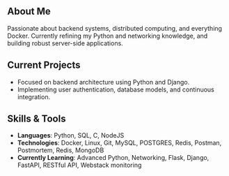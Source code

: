 ## About Me
Passionate about backend systems, distributed computing, 
and everything Docker. Currently refining my Python and networking knowledge, 
and building robust server-side applications.

## Current Projects
  - Focused on backend architecture using Python and Django.
  - Implementing user authentication, database models, and continuous integration.

## Skills & Tools
- **Languages**: Python, SQL, C, NodeJS
- **Technologies**: Docker, Linux, Git, MySQL, POSTGRES, Redis, Postman, Postmortem, Redis, MongoDB
- **Currently Learning**: Advanced Python, Networking, Flask, Django, FastAPI, RESTful API, Webstack monitoring
